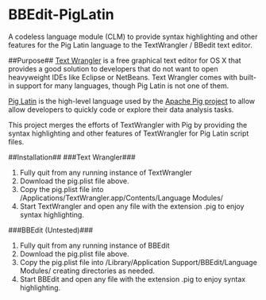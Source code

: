 BBEdit-PigLatin
===============

A codeless language module (CLM) to provide syntax highlighting and other features for the Pig Latin language to the TextWrangler / BBedit text editor.

##Purpose##
[Text Wrangler](http://www.barebones.com/products/textwrangler/) is a free graphical text editor for OS X that provides a good solution to developers that do not want to open heavyweight IDEs like Eclipse or NetBeans. Text Wrangler comes with built-in support for many languages, though Pig Latin is not one of them.

[Pig Latin](http://pig.apache.org/docs/r0.14.0/basic.html) is the high-level language used by the [Apache Pig project](http://pig.apache.org/) to allow allow developers to quickly code or explore their data analysis tasks.

This project merges the efforts of TextWrangler with Pig by providing the syntax highlighting and other features of TextWrangler for Pig Latin script files.

##Installation##
###Text Wrangler###
1. Fully quit from any running instance of TextWrangler
2. Download the pig.plist file above.
3. Copy the pig.plist file into /Applications/TextWrangler.app/Contents/Language Modules/
4. Start TextWrangler and open any file with the extension .pig to enjoy syntax highlighting.

###BBEdit (Untested)###
1. Fully quit from any running instance of BBEdit
2. Download the pig.plist file above.
3. Copy the pig.plist file into /Library/Application Support/BBEdit/Language Modules/ creating directories as needed.
4. Start BBEdit and open any file with the extension .pig to enjoy syntax highlighting.
